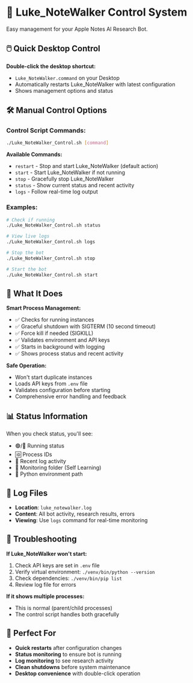 # 🪸 Luke_NoteWalker Control System

Easy management for your Apple Notes AI Research Bot.

## 🖱️ Quick Desktop Control

**Double-click the desktop shortcut:**
- `Luke_NoteWalker.command` on your Desktop
- Automatically restarts Luke_NoteWalker with latest configuration
- Shows management options and status

## 🛠️ Manual Control Options

### Control Script Commands:
```bash
./Luke_NoteWalker_Control.sh [command]
```

**Available Commands:**
- `restart` - Stop and start Luke_NoteWalker (default action)
- `start` - Start Luke_NoteWalker if not running  
- `stop` - Gracefully stop Luke_NoteWalker
- `status` - Show current status and recent activity
- `logs` - Follow real-time log output

### Examples:
```bash
# Check if running
./Luke_NoteWalker_Control.sh status

# View live logs
./Luke_NoteWalker_Control.sh logs

# Stop the bot
./Luke_NoteWalker_Control.sh stop

# Start the bot
./Luke_NoteWalker_Control.sh start
```

## 🔧 What It Does

**Smart Process Management:**
- ✅ Checks for running instances
- ✅ Graceful shutdown with SIGTERM (10 second timeout)
- ✅ Force kill if needed (SIGKILL)
- ✅ Validates environment and API keys
- ✅ Starts in background with logging
- ✅ Shows process status and recent activity

**Safe Operation:**
- Won't start duplicate instances
- Loads API keys from `.env` file
- Validates configuration before starting
- Comprehensive error handling and feedback

## 📊 Status Information

When you check status, you'll see:
- 🟢/🔴 Running status
- 🆔 Process IDs
- 📝 Recent log activity
- 📁 Monitoring folder (Self Learning)
- 🐍 Python environment path

## 📝 Log Files

- **Location**: `luke_notewalker.log`
- **Content**: All bot activity, research results, errors
- **Viewing**: Use `logs` command for real-time monitoring

## 🚨 Troubleshooting

**If Luke_NoteWalker won't start:**
1. Check API keys are set in `.env` file
2. Verify virtual environment: `./venv/bin/python --version`
3. Check dependencies: `./venv/bin/pip list`
4. Review log file for errors

**If it shows multiple processes:**
- This is normal (parent/child processes)
- The control script handles both gracefully

## 🎯 Perfect For

- **Quick restarts** after configuration changes
- **Status monitoring** to ensure bot is running
- **Log monitoring** to see research activity
- **Clean shutdowns** before system maintenance
- **Desktop convenience** with double-click operation